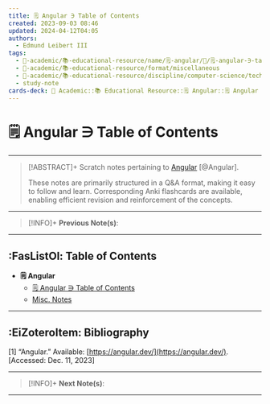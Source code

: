 ```yaml
---
title: 🗒️ Angular ∋ Table of Contents
created: 2023-09-03 08:46
updated: 2024-04-12T04:05
authors:
  - Edmund Leibert III
tags:
  - 🔴-academic/📚-educational-resource/name/🗒️-angular/🔖/🗒️-angular-∋-table-of-contents
  - 🔴-academic/📚-educational-resource/format/miscellaneous
  - 🔴-academic/📚-educational-resource/discipline/computer-science/technology/angular
  - study-note
cards-deck: 🔴 Academic::📚 Educational Resource::🗒️ Angular::🗒️ Angular ∋ Table of Contents
---
```


# 🗒️ Angular ∋ Table of Contents

---

> [!ABSTRACT]+ 
> Scratch notes pertaining to [Angular](https://angular.dev/) [@Angular].
> 
> These notes are primarily structured in a Q&A format, making it easy to follow and learn. Corresponding Anki flashcards are available, enabling efficient revision and reinforcement of the concepts.

---

> [!INFO]+ 
> **Previous Note(s)**:
> 

---

## :FasListOl: Table of Contents

- **🗒️ Angular**
	- [🗒️ Angular ∋ Table of Contents](the-vault/src/🔴%20Academic/📚%20Educational%20resource/Scratch%20notes/🗒️%20Angular/🗒️%20Angular%20∋%20Table%20of%20Contents.md)
	- [Misc. Notes](the-vault/src/🔴%20Academic/📚%20Educational%20resource/Scratch%20notes/🗒️%20Angular/Misc.%20Notes.md)

---

## :EiZoteroItem: Bibliography

\[1\]
“Angular.” Available: [https://angular.dev/](https://angular.dev/). [Accessed: Dec. 11, 2023]

---

> [!INFO]+
> **Next Note(s)**:
> 

---
